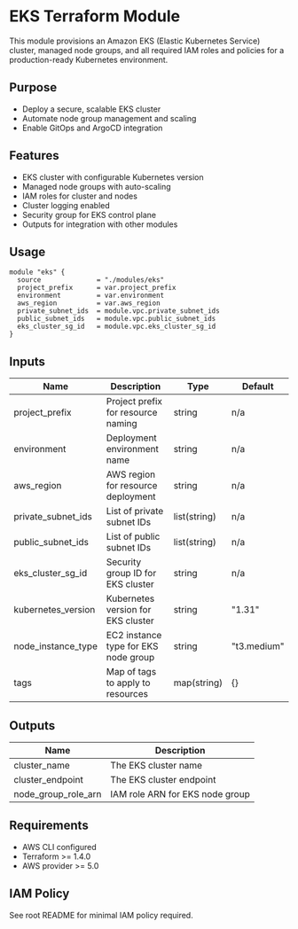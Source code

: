 # EKS Terraform Module

This module provisions an Amazon EKS (Elastic Kubernetes Service) cluster, managed node groups, and all required IAM roles and policies for a production-ready Kubernetes environment.

## Purpose
- Deploy a secure, scalable EKS cluster
- Automate node group management and scaling
- Enable GitOps and ArgoCD integration

## Features
- EKS cluster with configurable Kubernetes version
- Managed node groups with auto-scaling
- IAM roles for cluster and nodes
- Cluster logging enabled
- Security group for EKS control plane
- Outputs for integration with other modules

## Usage
```hcl
module "eks" {
  source              = "./modules/eks"
  project_prefix      = var.project_prefix
  environment         = var.environment
  aws_region          = var.aws_region
  private_subnet_ids  = module.vpc.private_subnet_ids
  public_subnet_ids   = module.vpc.public_subnet_ids
  eks_cluster_sg_id   = module.vpc.eks_cluster_sg_id
}
```

## Inputs
| Name                | Description                              | Type         | Default     |
|---------------------|------------------------------------------|--------------|-------------|
| project_prefix      | Project prefix for resource naming        | string       | n/a         |
| environment         | Deployment environment name              | string       | n/a         |
| aws_region          | AWS region for resource deployment       | string       | n/a         |
| private_subnet_ids  | List of private subnet IDs               | list(string) | n/a         |
| public_subnet_ids   | List of public subnet IDs                | list(string) | n/a         |
| eks_cluster_sg_id   | Security group ID for EKS cluster        | string       | n/a         |
| kubernetes_version  | Kubernetes version for EKS cluster       | string       | "1.31"     |
| node_instance_type  | EC2 instance type for EKS node group     | string       | "t3.medium"|
| tags                | Map of tags to apply to resources        | map(string)  | {}          |

## Outputs
| Name                | Description                              |
|---------------------|------------------------------------------|
| cluster_name        | The EKS cluster name                     |
| cluster_endpoint    | The EKS cluster endpoint                 |
| node_group_role_arn | IAM role ARN for EKS node group          |

## Requirements
- AWS CLI configured
- Terraform >= 1.4.0
- AWS provider >= 5.0

## IAM Policy
See root README for minimal IAM policy required.
